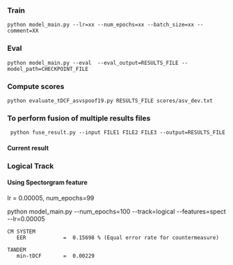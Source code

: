 ### Train
```
python model_main.py --lr=xx --num_epochs=xx --batch_size=xx --comment=XX
```

### Eval
```
python model_main.py --eval  --eval_output=RESULTS_FILE --model_path=CHECKPOINT_FILE
```

### Compute scores
```
python evaluate_tDCF_asvspoof19.py RESULTS_FILE scores/asv_dev.txt 
```

### To perform fusion of multiple results files
```
 python fuse_result.py --input FILE1 FILE2 FILE3 --output=RESULTS_FILE
```

#### Current result

### Logical Track

#### Using Spectorgram feature
lr = 0.00005, num_epochs=99

python model_main.py --num_epochs=100 --track=logical --features=spect   --lr=0.00005

```
CM SYSTEM
   EER            =  0.15698 % (Equal error rate for countermeasure)

TANDEM
   min-tDCF       =  0.00229

```


